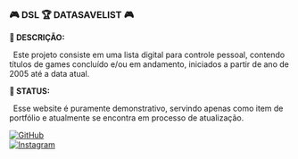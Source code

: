 ### 🎮 **DSL 🏆 DATASAVELIST** 🎮 ###

**🎯 DESCRIÇÃO:**

&ensp;Este projeto consiste em uma lista digital para controle pessoal, contendo títulos de games concluído e/ou em andamento, iniciados a partir de ano de 2005 até a data atual.

**📝 STATUS:**

&ensp;Esse website é puramente demonstrativo, servindo apenas como item de portfólio e atualmente se encontra em processo de atualização.

[![GitHub](https://img.shields.io/badge/GitHub-5c5aa4?style=for-the-badge&logo=github&logoColor=fff)](https://github.com/VinnySts)
<br>
[![Instagram](https://img.shields.io/badge/Instagram-5c5aa4?style=for-the-badge&logo=instagram&logoColor=fff)](https://www.instagram.com/vinnysts.dg/)

